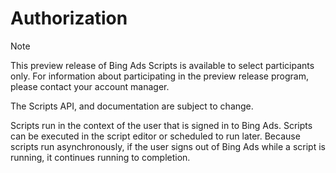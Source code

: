 # Authorization

> [!NOTE]
> This preview release of Bing Ads Scripts is available to select participants only. For information about participating in the preview release program, please contact your account manager.
>
> The Scripts API, and documentation are subject to change.

Scripts run in the context of the user that is signed in to Bing Ads. Scripts can be executed in the script editor or scheduled to run later. Because scripts run asynchronously, if the user signs out of Bing Ads while a script is running, it continues running to completion.

